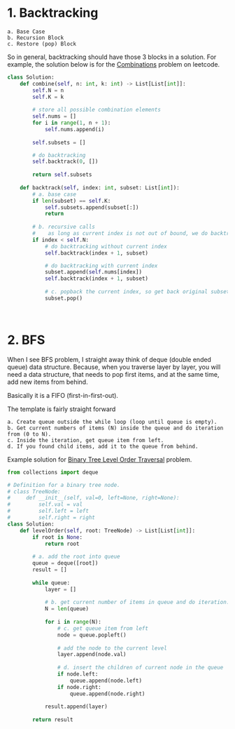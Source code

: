 # 1. Backtracking

```
a. Base Case
b. Recursion Block
c. Restore (pop) Block
```

So in general, backtracking should have those 3 blocks in a solution. For example, the solution below is for the [Combinations](https://leetcode.com/problems/combinations/) problem on leetcode.

```py
class Solution:
    def combine(self, n: int, k: int) -> List[List[int]]:
        self.N = n
        self.K = k
        
        # store all possible combination elements
        self.nums = []
        for i in range(1, n + 1):
            self.nums.append(i)
        
        self.subsets = []

        # do backtracking        
        self.backtrack(0, [])
        
        return self.subsets
        
    def backtrack(self, index: int, subset: List[int]):
        # a. base case
        if len(subset) == self.K:
            self.subsets.append(subset[:])
            return
        
        # b. recursive calls
        #    as long as current index is not out of bound, we do backtrack
        if index < self.N:
            # do backtracking without current index
            self.backtrack(index + 1, subset)

            # do backtracking with current index
            subset.append(self.nums[index])
            self.backtrack(index + 1, subset)
            
            # c. popback the current index, so get back original subset
            subset.pop()
```

<br/>

# 2. BFS

When I see BFS problem, I straight away think of deque (double ended queue) data structure. Because, when you traverse layer by layer,
you will need a data structure, that needs to pop first items, and at the same time, add new items from behind.

Basically it is a FIFO (first-in-first-out).

The template is fairly straight forward

```
a. Create queue outside the while loop (loop until queue is empty).
b. Get current numbers of items (N) inside the queue and do iteration from (0 to N).
c. Inside the iteration, get queue item from left.
d. If you found child items, add it to the queue from behind.
```

Example solution for [Binary Tree Level Order Traversal](https://leetcode.com/problems/binary-tree-level-order-traversal/) problem.

```py
from collections import deque

# Definition for a binary tree node.
# class TreeNode:
#     def __init__(self, val=0, left=None, right=None):
#         self.val = val
#         self.left = left
#         self.right = right
class Solution:
    def levelOrder(self, root: TreeNode) -> List[List[int]]:
        if root is None:
            return root
        
        # a. add the root into queue
        queue = deque([root])
        result = []
        
        while queue:
            layer = []
            
            # b. get current number of items in queue and do iteration.
            N = len(queue)
            
            for i in range(N):
                # c. get queue item from left
                node = queue.popleft()
                
                # add the node to the current level
                layer.append(node.val)
                
                # d. insert the children of current node in the queue
                if node.left:
                    queue.append(node.left)
                if node.right:
                    queue.append(node.right)
            
            result.append(layer)
        
        return result
```

